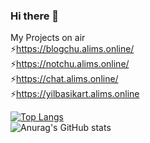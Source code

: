 ### Hi there 👋

My Projects on air  
⚡https://blogchu.alims.online/  
⚡https://notchu.alims.online/  
⚡https://chat.alims.online/  
⚡https://yilbasikart.alims.online

[![Top Langs](https://github-readme-stats.vercel.app/api/top-langs/?username=alionboard&layout=compact)](https://github.com/anuraghazra/github-readme-stats)  
![Anurag's GitHub stats](https://github-readme-stats.vercel.app/api?username=alionboard&show_icons=true&hide=issues&count_private=true)  


